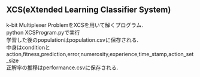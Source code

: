 ## XCS(eXtended Learning Classifier System)
k-bit Multiplexer ProblemをXCSを用いて解くプログラム.  
python XCSProgram.pyで実行  
学習した後のpopulationはpopulation.csvに保存される.  
中身はconditionとaction,fitness,prediction,error,numerosity,experience,time_stamp,action_set_size  
正解率の推移はperformance.csvに保存される.  
